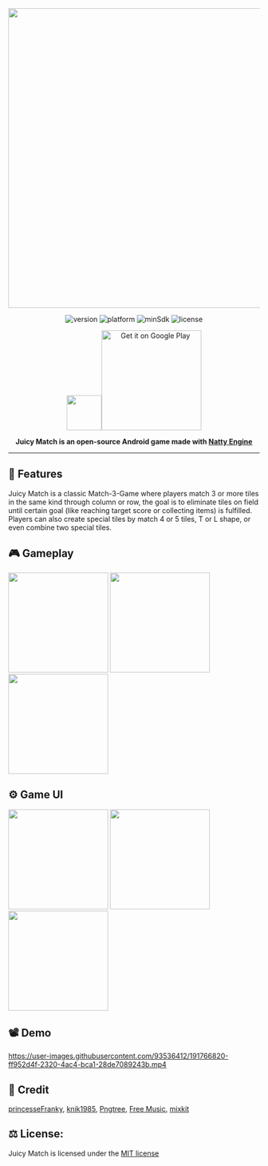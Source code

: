 <div align="center">
<img src="https://user-images.githubusercontent.com/93536412/227904311-5ada46db-a4fa-4f28-b841-d83b1f1e4374.png" width="600">

![version](https://img.shields.io/badge/version-1.4-brightgreen)
![platform](https://img.shields.io/badge/platform-Android-brightgreen)
![minSdk](https://img.shields.io/badge/minSdk-21-brightgreen)
![license](https://img.shields.io/badge/license-MIT-brightgreen)

<img src="https://user-images.githubusercontent.com/93536412/227768392-703e62dd-f70c-428e-9c02-8d0f9388deda.png" width="70"><a href='https://play.google.com/store/apps/details?id=com.nativegame.juicymatch&pcampaignid=pcampaignidMKT-Other-global-all-co-prtnr-py-PartBadge-Mar2515-1'><img alt='Get it on Google Play' src='https://play.google.com/intl/en_us/badges/static/images/badges/en_badge_web_generic.png' width="200"/></a>

**Juicy Match is an open-source Android game made with [Natty Engine](https://github.com/nativegamestudio/natty-engine)**
</div>

---

## :pushpin: Features
Juicy Match is a classic Match-3-Game where players match 3 or more tiles in the same kind through column or row, the goal is to eliminate tiles on field until certain goal (like reaching target score or collecting items) is fulfilled. Players can also create special tiles by match 4 or 5 tiles, T or L shape, or even combine two special tiles. 

## :video_game: Gameplay
<img src="https://user-images.githubusercontent.com/93536412/191763415-a74e536d-6cda-46a0-af8f-45b9074c9fd7.gif" width="200"> <img src="https://user-images.githubusercontent.com/93536412/191765139-cd09b128-7479-4dc0-a704-b07f26ee86d8.gif" width="200"> <img src="https://user-images.githubusercontent.com/93536412/191765788-6407b57c-db08-4b2b-87a3-f51dea3337a3.gif" width="200">

## :gear: Game UI
<img src="https://user-images.githubusercontent.com/93536412/191760249-818391fc-c15d-4ce4-8742-4415409b27c6.jpg" width="200"> <img src="https://user-images.githubusercontent.com/93536412/191761156-54c0c8bf-7156-48b7-8e6a-0ee8916386a2.jpg" width="200"> <img src="https://user-images.githubusercontent.com/93536412/191761169-1dfdb378-f9e0-4aa8-8035-671833048fbe.jpg" width="200">

## :film_projector: Demo
https://user-images.githubusercontent.com/93536412/191766820-ff952d4f-2320-4ac4-bca1-28de7089243b.mp4

## :handshake: Credit

[princesseFranky](https://opengameart.org/content/flat-designed-fruits),
[knik1985](https://opengameart.org/content/heart-7),
[Pngtree](https://pngtree.com),
[Free Music](https://soundcloud.com/fm_freemusic),
[mixkit]( https://mixkit.co/free-sound-effects)

## :balance_scale: License:
Juicy Match is licensed under the [MIT license](https://github.com/nativegamestudio/juicy-match/blob/master/LICENSE)

